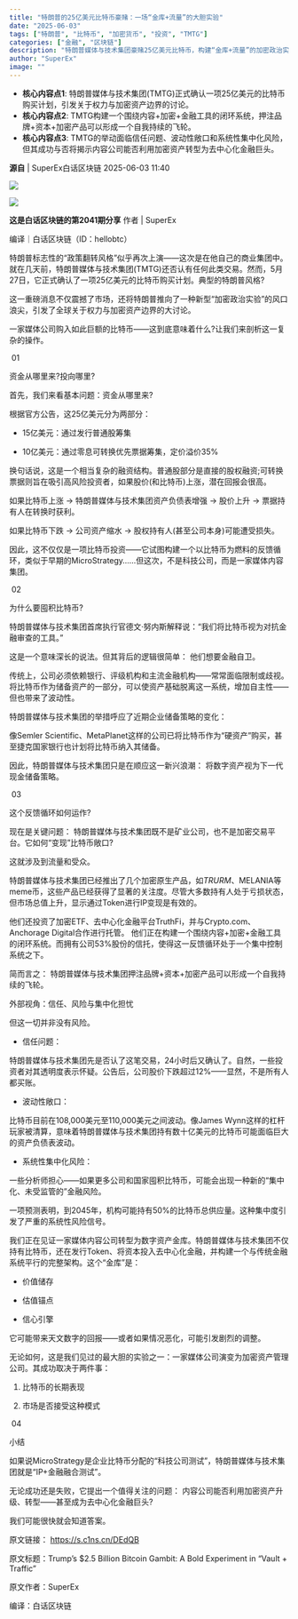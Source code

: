 ```yaml
---
title: "特朗普的25亿美元比特币豪赌：一场“金库+流量”的大胆实验"
date: "2025-06-03"
tags: ["特朗普", "比特币", "加密货币", "投资", "TMTG"]
categories: ["金融", "区块链"]
description: "特朗普媒体与技术集团豪赌25亿美元比特币，构建“金库+流量”的加密政治实验。"
author: "SuperEx"
image: ""
---
```


- **核心内容点1**: 特朗普媒体与技术集团(TMTG)正式确认一项25亿美元的比特币购买计划，引发关于权力与加密资产边界的讨论。
- **核心内容点2**: TMTG构建一个围绕内容+加密+金融工具的闭环系统，押注品牌+资本+加密产品可以形成一个自我持续的飞轮。
- **核心内容点3**: TMTG的举动面临信任问题、波动性敞口和系统性集中化风险，但其成功与否将揭示内容公司能否利用加密资产转型为去中心化金融巨头。

**源自** |  SuperEx白话区块链 2025-06-03 11:40

![](https://ai.programnotes.cn/img/ai/f4057d8e367a524c4883d05899be6605.gif)

![](https://ai.programnotes.cn/img/ai/87cf7242cbb012b26a01cfe44d3f2f97.png)

**这是白话区块链的第****2041****期分享**
作者 | SuperEx

编译｜白话区块链（ID：hellobtc）



特朗普标志性的“政策翻转风格”似乎再次上演——这次是在他自己的商业集团中。就在几天前，特朗普媒体与技术集团(TMTG)还否认有任何此类交易。然而，5月27日，它正式确认了一项25亿美元的比特币购买计划。典型的特朗普风格?

这一重磅消息不仅震撼了市场，还将特朗普推向了一种新型“加密政治实验”的风口浪尖，引发了全球关于权力与加密资产边界的大讨论。

一家媒体公司购入如此巨额的比特币——这到底意味着什么?让我们来剖析这一复杂的操作。



 01 

资金从哪里来?投向哪里?

首先，我们来看基本问题：资金从哪里来?

根据官方公告，这25亿美元分为两部分：
- 15亿美元：通过发行普通股筹集

- 10亿美元：通过零息可转换优先票据筹集，定价溢价35%

换句话说，这是一个相当复杂的融资结构。普通股部分是直接的股权融资;可转换票据则旨在吸引高风险投资者，如果股价(和比特币)上涨，潜在回报会很高。

如果比特币上涨 → 特朗普媒体与技术集团资产负债表增强 → 股价上升 → 票据持有人在转换时获利。

如果比特币下跌 → 公司资产缩水 → 股权持有人(甚至公司本身)可能遭受损失。

因此，这不仅仅是一项比特币投资——它试图构建一个以比特币为燃料的反馈循环，类似于早期的MicroStrategy……但这次，不是科技公司，而是一家媒体内容集团。



 02 

为什么要囤积比特币?

特朗普媒体与技术集团首席执行官德文·努内斯解释说：“我们将比特币视为对抗金融审查的工具。”

这是一个意味深长的说法。但其背后的逻辑很简单：
他们想要金融自卫。

传统上，公司必须依赖银行、评级机构和主流金融机构——常常面临限制或歧视。将比特币作为储备资产的一部分，可以使资产基础脱离这一系统，增加自主性——但也带来了波动性。

特朗普媒体与技术集团的举措呼应了近期企业储备策略的变化：

像Semler Scientific、MetaPlanet这样的公司已将比特币作为“硬资产”购买，甚至捷克国家银行也计划将比特币纳入其储备。

因此，特朗普媒体与技术集团只是在顺应这一新兴浪潮：
将数字资产视为下一代现金储备策略。



 03 

这个反馈循环如何运作?

现在是关键问题：
特朗普媒体与技术集团既不是矿业公司，也不是加密交易平台。它如何“变现”比特币敞口?

这就涉及到流量和受众。

特朗普媒体与技术集团已经推出了几个加密原生产品，如$TRURM、$MELANIA等meme币，这些产品已经获得了显著的关注度。尽管大多数持有人处于亏损状态，但市场总值上升，显示通过Token进行IP变现是有效的。

他们还投资了加密ETF、去中心化金融平台TruthFi，并与Crypto.com、Anchorage Digital合作进行托管。
他们正在构建一个围绕内容+加密+金融工具的闭环系统。而拥有公司53%股份的信托，使得这一反馈循环处于一个集中控制系统之下。

简而言之：
特朗普媒体与技术集团押注品牌+资本+加密产品可以形成一个自我持续的飞轮。

外部视角：信任、风险与集中化担忧

但这一切并非没有风险。
- 信任问题：

特朗普媒体与技术集团先是否认了这笔交易，24小时后又确认了。自然，一些投资者对其透明度表示怀疑。公告后，公司股价下跌超过12%——显然，不是所有人都买账。
- 波动性敞口：

比特币目前在108,000美元至110,000美元之间波动。像James Wynn这样的杠杆玩家被清算，意味着特朗普媒体与技术集团持有数十亿美元的比特币可能面临巨大的资产负债表波动。
- 系统性集中化风险：

一些分析师担心——如果更多公司和国家囤积比特币，可能会出现一种新的“集中化、未受监管的”金融风险。

一项预测表明，到2045年，机构可能持有50%的比特币总供应量。这种集中度引发了严重的系统性风险信号。

我们正在见证一家媒体内容公司转型为数字资产金库。特朗普媒体与技术集团不仅持有比特币，还在发行Token、将资本投入去中心化金融，并构建一个与传统金融系统平行的完整架构。这个“金库”是：
- 价值储存

- 估值锚点

- 信心引擎

它可能带来天文数字的回报——或者如果情况恶化，可能引发剧烈的调整。

无论如何，这是我们见过的最大胆的实验之一：一家媒体公司演变为加密资产管理公司。其成功取决于两件事：
1. 比特币的长期表现

1. 市场是否接受这种模式

 04 

小结

如果说MicroStrategy是企业比特币分配的“科技公司测试”，特朗普媒体与技术集团就是“IP+金融融合测试”。

无论成功还是失败，它提出一个值得关注的问题：
内容公司能否利用加密资产升级、转型——甚至成为去中心化金融巨头?

我们可能很快就会知道答案。


原文链接：
https://s.c1ns.cn/DEdQB

原文标题：Trump’s $2.5 Billion Bitcoin Gambit: A Bold Experiment in “Vault + Traffic”

原文作者：SuperEx

编译：白话区块链
